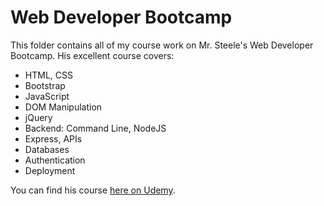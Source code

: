 # Web Developer Bootcamp
This folder contains all of my course work on Mr. Steele's Web Developer Bootcamp.  His excellent course covers:
* HTML, CSS
* Bootstrap
* JavaScript
* DOM Manipulation
* jQuery
* Backend: Command Line, NodeJS
* Express, APIs
* Databases
* Authentication
* Deployment

You can find his course [here on Udemy](https://www.udemy.com/the-web-developer-bootcamp/).
